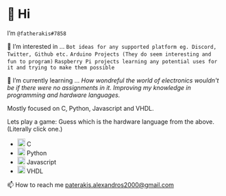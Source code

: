 
# 👋 Hi

I’m ``` @fatherakis#7858 ```

👀 I’m interested in ...
    ```Bot ideas for any supported platform eg. Discord, Twitter, Github etc.```
    ```Arduino Projects (They do seem interesting and fun to program)```
    ```Raspberry Pi projects learning any potential uses for it and trying to make them possible```

🌱 I’m currently learning ... 
    *How wondreful the world of electronics wouldn't be if there were no assignments in it.*
    *Improving my knowledge in programming and hardware languages.* 

Mostly focused on C, Python, Javascript  and VHDL.

Lets play a game: Guess which is the hardware language from the above. (Literally click one.)

- <a href="https://letsplay-bio.herokuapp.com/image1?callback=https://github.com/fatherakis"><img src="https://letsplay-bio.herokuapp.com/image1" width="18"/></a> C
- <a href="https://letsplay-bio.herokuapp.com/image1?callback=https://github.com/fatherakis"><img src="https://letsplay-bio.herokuapp.com/image2" width="18"/></a> Python
- <a href="https://letsplay-bio.herokuapp.com/image1?callback=https://github.com/fatherakis"><img src="https://letsplay-bio.herokuapp.com/image3" width="18"/></a> Javascript
- <a href="https://letsplay-bio.herokuapp.com/image1?callback=https://github.com/fatherakis"><img src="https://letsplay-bio.herokuapp.com/image4" width="18"/></a> VHDL


📫 How to reach me paterakis.alexandros2000@gmail.com
